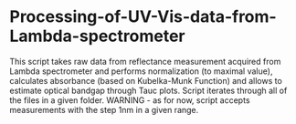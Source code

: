 # Processing-of-UV-Vis-data-from-Lambda-spectrometer
This script takes raw data from reflectance measurement acquired from Lambda spectrometer and performs normalization (to maximal value), calculates absorbance (based on Kubelka-Munk Function) and allows to estimate optical bandgap through Tauc plots. Script iterates through all of the files in a given folder. WARNING - as for now, script accepts measurements with the step 1nm in a given range.
